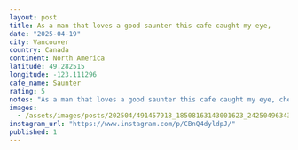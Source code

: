 ```yaml
---
layout: post
title: As a man that loves a good saunter this cafe caught my eye,
date: "2025-04-19"
city: Vancouver
country: Canada
continent: North America
latitude: 49.282515
longitude: -123.111296
cafe_name: Saunter
rating: 5
notes: "As a man that loves a good saunter this cafe caught my eye, checks all the Gastown hipster cafe boxes, and has a super cool back courtyard to boot. #worldcoffeetour .coffee"
images:
  - /assets/images/posts/202504/491457918_18508163143001623_2425049634330132314_n_18500372776036347.jpg
instagram_url: "https://www.instagram.com/p/CBnQ4dyldpJ/"
published: 1
---
```

